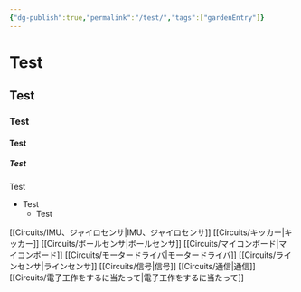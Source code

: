 ```yaml
---
{"dg-publish":true,"permalink":"/test/","tags":["gardenEntry"]}
---
```


# Test
## Test
### Test
#### Test
##### Test
Test
- Test
	- Test

[[Circuits/IMU、ジャイロセンサ\|IMU、ジャイロセンサ]]
[[Circuits/キッカー\|キッカー]]
[[Circuits/ボールセンサ\|ボールセンサ]]
[[Circuits/マイコンボード\|マイコンボード]]
[[Circuits/モータードライバ\|モータードライバ]]
[[Circuits/ラインセンサ\|ラインセンサ]]
[[Circuits/信号\|信号]]
[[Circuits/通信\|通信]]
[[Circuits/電子工作をするに当たって\|電子工作をするに当たって]]
